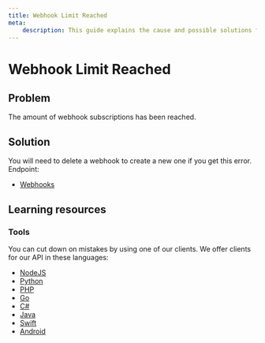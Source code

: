 ```yaml
---
title: Webhook Limit Reached
meta: 
    description: This guide explains the cause and possible solutions for the Webhook Limit Reached error.
---
```


# Webhook Limit Reached

## Problem

The amount of webhook subscriptions has been reached.

## Solution

You will need to delete a webhook to create a new one if you get this error. Endpoint:

- [Webhooks](/reference/api/Webhooks#list-all-webhooks)

## Learning resources

### Tools

You can cut down on mistakes by using one of our clients. We offer clients for our API in these languages:

- [NodeJS](../sdks/api-clients/apivideo-nodejs-client.md)
- [Python](../sdks/api-clients/apivideo-python-client.md)
- [PHP](../sdks/api-clients/apivideo-php-client.md)
- [Go](../sdks/api-clients/apivideo-go-client.md)
- [C#](../sdks/api-clients/apivideo-csharp-client.md)
- [Java](../sdks/api-clients/apivideo-java-client.md)
- [Swift](../sdks/api-clients/apivideo-swift5-client.md)
- [Android](../sdks/api-clients/apivideo-android-client.md)
